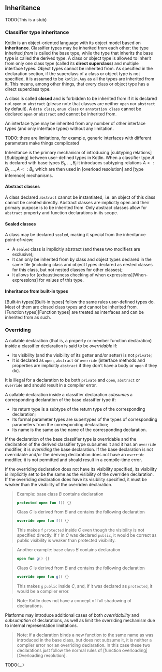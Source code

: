 ## Inheritance

TODO(This is a stub)

### Classifier type inheritance

Kotlin is an object-oriented language with its object model based on **inheritance**.
Classifier types may be inherited from each other: the type inherited *from* is called the base type, while the type that inherits the base type is called the derived type.
A class or object type is allowed to inherit from only one class type (called its **direct superclass**) and multiple interface types.
Object types cannot be inherited from.
As specified in the declaration section, if the superclass of a class or object type is not specified, it is assumed to be `kotlin.Any` as all the types are inherited from it.
This means, among other things, that every class or object type has a direct superclass type.

A class is called **closed** and is forbidden to be inherited from if it is declared not `open` or `abstract` (please note that classes are neither `open` nor `abstract` by default). 
A `data class`, `enum class` or `annotation class` cannot be declared `open` or `abstract` and cannot be inherited from.

An interface type may be inherited from any number of other interface types (and only interface types) without any limitation.

TODO: there are limitations, for example, generic interfaces with different parameters make things complicated

Inheritance is the primary mechanism of introducing [subtyping relations][Subtyping] between user-defined types in Kotlin.
When a classifier type $A$ is declared with base types $B_1, \dots, B_i$ it introduces subtyping relations $A <: B_1, \ldots, A <: B_i$, which are then used in  [overload resolution] and [type inference] mechanisms.

#### Abstract classes

A class declared `abstract` cannot be instantiated, i.e. an object of this class cannot be created directly.
Abstract classes are implicitly open and their primary purpose is to be inherited from.
Only abstract classes allow for `abstract` property and function declarations in its scope.

#### Sealed classes

A class may be declared `sealed`, making it special from the inheritance point-of-view:

- A `sealed` class is implicitly abstract (and these two modifiers are exclusive);
- It can only be inherited from by class and object types declared in the same file (including class and object types declared as nested classes for this class, but not nested classes for other classes);
- It allows for [exhaustiveness checking of when expressions][When-expressions] for values of this type.

#### Inheritance from built-in types

[Built-in types][Built-in types] follow the same rules user-defined types do.
Most of them are closed class types and cannot be inherited from. 
[Function types][Function types] are treated as interfaces and can be inherited from as such.

### Overriding

A callable declaration (that is, a property or member function declaration) inside a classifier declaration is said to be *overridable* if:

- Its visibility (and the visibility of its getter and/or setter) is not `private`;
- It is declared as `open`, `abstract` or `override` (interface methods and properties are implicitly `abstract` if they don't have a body or `open` if they do).

It is illegal for a declaration to be both `private` and `open`, `abstract` or `override` and should result in a compiler error.

A callable declaration inside a classifier declaration *subsumes* a corresponding declaration of the base classifier type if:

- Its return type is a subtype of the return type of the corresponding declaration;
- Its formal parameter types are supertypes of the types of corresponding parameters from the corresponding declaration;
- Its name is the same as the name of the corresponding declaration.

If the declaration of the base classifier type is overridable and the declaration of the derived classifier type subsumes it and it has an `override` modifier, it is *overriding* the base declaration.
If the base declaration is not overridable and/or the deriving declaration does not have an `override` modifier, it is not permitted and should result in a compile-time error.

If the overriding declaration does not have its visibility specified, its visibility is implicitly set to be the same as the visibility of the overriden declaration.
If the overriding declaration does have its visibility specified, it must be weaker than the visibility of the overriden declaration.

> Example: base class $B$ contains declaration 
> ```kotlin 
> protected open fun f() {}
> ```
> Class $C$ is derived from $B$ and contains the following declaration
> ```kotlin 
> override open fun f() {}
> ```
> This makes `f` `protected` inside $C$ even though the visibility is not specified directly.
> If `f` in $C$ was declared `public`, it would be correct as public visibility is weaker than protected visibility.

> Another example: base class $B$ contains declaration 
> ```kotlin 
> open fun g() {}
> ```
> Class $C$ is derived from $B$ and contains the following declaration
> ```kotlin 
> override open fun g() {}
> ```
> This makes `g` `public` inside $C$, and, if it was declared as `protected`, it would be a compiler error.

> Note: Kotlin does not have a concept of full shadowing of declarations.

Platforms may introduce additional cases of both *overridability* and *subsumption* of declarations, as well as limit the overriding mechanism due to internal representation limitations.

> Note: if a declaration binds a new function to the same name as was introduced in the base class, but does not subsume it, it is neither a compiler error nor an overriding declaration.
> In this case these two declarations just follow the normal rules of [function overloading][Overloading resolution].

TODO(...)
